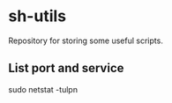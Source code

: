 # sh-utils

Repository for storing some useful scripts.

## List port and service
sudo netstat -tulpn
